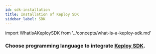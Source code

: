 ```yaml
---
id: sdk-installation
title: Installation of Keploy SDK
sidebar_label: SDK
---
```


import WhatIsAKeploySDK from '../concepts/what-is-a-keploy-sdk.md'

<WhatIsAKeploySDK/>

### **Choose programming language to integrate [Keploy SDK](/application-development).**
